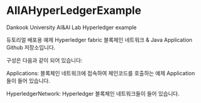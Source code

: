 # AIIAHyperLedgerExample
Dankook University AI&amp;AI Lab Hyperledger example 

듀토리얼 배포용 예제 Hyperledger fabric 블록체인 네트워크 & Java Application Github 저장소입니다.

구성은 다음과 같이 되어 있습니다:

Applications: 블록체인 네트워크에 접속하여 체인코드를 호출하는 예제 Application들이 들어 있습니다.


HyperledgerNetwork: Hyperledger 블록체인 네트워크들이 들어 있습니다.
